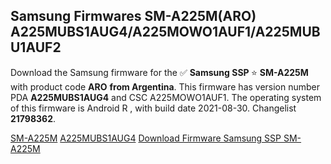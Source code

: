 <h2>Samsung Firmwares SM-A225M(ARO) A225MUBS1AUG4/A225MOWO1AUF1/A225MUBU1AUF2</h2>
Download the Samsung firmware for the ✅ <strong>Samsung SSP </strong> ⭐ <strong>SM-A225M</strong> with product code <strong>ARO</strong> <strong> from Argentina</strong>. This firmware has version number PDA <strong>A225MUBS1AUG4</strong> and CSC A225MOWO1AUF1. The operating system of this firmware is Android R , with build date 2021-08-30. Changelist <strong>21798362</strong>.


[SM-A225M](https://samfirm.shop/samsung/model/SM-A225M)
[A225MUBS1AUG4](https://samfirm.shop/samsung/pda/A225MUBS1AUG4)
[Download Firmware Samsung SSP SM-A225M](https://samfirm.shop/samsung/firmware/453087)

